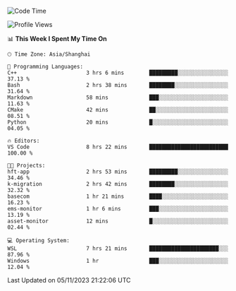 <!--START_SECTION:waka-->
![Code Time](http://img.shields.io/badge/Code%20Time-1%2C334%20hrs%2012%20mins-blue)

![Profile Views](http://img.shields.io/badge/Profile%20Views-0-blue)

📊 **This Week I Spent My Time On** 

```text
🕑︎ Time Zone: Asia/Shanghai

💬 Programming Languages: 
C++                      3 hrs 6 mins        █████████░░░░░░░░░░░░░░░░   37.13 % 
Bash                     2 hrs 38 mins       ████████░░░░░░░░░░░░░░░░░   31.64 % 
Markdown                 58 mins             ███░░░░░░░░░░░░░░░░░░░░░░   11.63 % 
CMake                    42 mins             ██░░░░░░░░░░░░░░░░░░░░░░░   08.51 % 
Python                   20 mins             █░░░░░░░░░░░░░░░░░░░░░░░░   04.05 % 

🔥 Editors: 
VS Code                  8 hrs 22 mins       █████████████████████████   100.00 % 

🐱‍💻 Projects: 
hft-app                  2 hrs 53 mins       █████████░░░░░░░░░░░░░░░░   34.46 % 
k-migration              2 hrs 42 mins       ████████░░░░░░░░░░░░░░░░░   32.32 % 
basecom                  1 hr 21 mins        ████░░░░░░░░░░░░░░░░░░░░░   16.23 % 
ems-monitor              1 hr 6 mins         ███░░░░░░░░░░░░░░░░░░░░░░   13.19 % 
asset-monitor            12 mins             █░░░░░░░░░░░░░░░░░░░░░░░░   02.44 % 

💻 Operating System: 
WSL                      7 hrs 21 mins       ██████████████████████░░░   87.96 % 
Windows                  1 hr                ███░░░░░░░░░░░░░░░░░░░░░░   12.04 % 
```


 Last Updated on 05/11/2023 21:22:06 UTC
<!--END_SECTION:waka-->